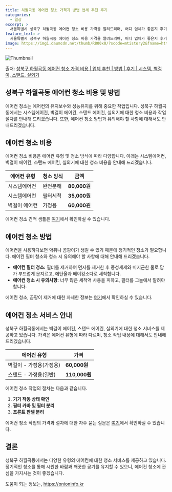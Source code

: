 ```yaml
---
title: 하월곡동 에어컨 청소 가격과 방법 업체 추천 후기
categories:
  - 일상
excerpt: >
  서울특별시 성북구 하월곡동 에어컨 청소 비용 가격을 알려드리며, 어디 업체가 좋은지 후기를 통해 알아보겠습니다. 현재 글에서는 시스템, 벽걸이, 스탠드, 실외기 각각에 대해 청소 비용이 나와 있으니 참고하시면 되겠습니다. 에어컨 분해 청소 방법 보기 👈 클릭셀프 에어컨 청소 방법 보기👈 클릭성북구 하월곡동 에어컨 청소 비용시스템에어컨 방식클리닝방식금액1way 방식에어컨 완전분해80,000원1way 방식에어컨 필터세척35,000원2way 방식에어컨 완전분해90,000원2way 방식에어컨 필터세척35,000원4way 방식에어컨 완전분해120,000원4way 방식에어컨 필터세척35,000원원형방식에어컨 완전분해140,000원원형방식에어컨 필터세척35,000원에어컨 청소 견적 샘플 보기 👈 클릭에어컨 냄새의 원..
feature_text: >
  서울특별시 성북구 하월곡동 에어컨 청소 비용 가격을 알려드리며, 어디 업체가 좋은지 후기를 통해 알아보겠습니다. 현재 글에서는 시스템, 벽걸이, 스탠드, 실외기 각각에 대해 청소 비용이 나와 있으니 참고하시면 되겠습니다. 에어컨 분해 청소 방법 보기 👈 클릭셀프 에어컨 청소 방법 보기👈 클릭성북구 하월곡동 에어컨 청소 비용시스템에어컨 방식클리닝방식금액1way 방식에어컨 완전분해80,000원1way 방식에어컨 필터세척35,000원2way 방식에어컨 완전분해90,000원2way 방식에어컨 필터세척35,000원4way 방식에어컨 완전분해120,000원4way 방식에어컨 필터세척35,000원원형방식에어컨 완전분해140,000원원형방식에어컨 필터세척35,000원에어컨 청소 견적 샘플 보기 👈 클릭에어컨 냄새의 원..
image: https://img1.daumcdn.net/thumb/R800x0/?scode=mtistory2&fname=https%3A%2F%2Fblog.kakaocdn.net%2Fdn%2FBmW6I%2FbtsHtvSBnTt%2FLbK6tjKEaD4pb7EgTBs970%2Fimg.webp
---
```


![Thumbnail](https://img1.daumcdn.net/thumb/R800x0/?scode=mtistory2&fname=https%3A%2F%2Fblog.kakaocdn.net%2Fdn%2FBmW6I%2FbtsHtvSBnTt%2FLbK6tjKEaD4pb7EgTBs970%2Fimg.webp)

<p>출처: <a href="https://onioninfo.kr/entry/%EC%84%B1%EB%B6%81%EA%B5%AC-%ED%95%98%EC%9B%94%EA%B3%A1%EB%8F%99-%EC%97%90%EC%96%B4%EC%BB%A8-%EC%B2%AD%EC%86%8C-%EA%B0%80%EA%B2%A9-%EB%B9%84%EC%9A%A9-%EC%97%85%EC%B2%B4-%EC%B6%94%EC%B2%9C-%EB%B0%A9%EB%B2%95-%ED%9B%84%EA%B8%B0-%EC%8B%9C%EC%8A%A4%ED%85%9C-%EB%B2%BD%EA%B1%B8%EC%9D%B4-%EC%8A%A4%ED%83%A0%EB%93%9C-%EC%8B%A4%EC%99%B8%EA%B8%B0" rel="dofollow">성북구 하월곡동 에어컨 청소 가격 비용 | 업체 추천 | 방법 | 후기 | 시스템, 벽걸이, 스탠드, 실외기</a> </p>

## 성북구 하월곡동 에어컨 청소 비용 및 방법

에어컨 청소는 에어컨의 유지보수와 성능유지를 위해 중요한 작업입니다. 성북구 하월곡동에서는 시스템에어컨, 벽걸이 에어컨, 스탠드 에어컨,
실외기에 대한 청소 비용과 작업 절차를 안내해 드리겠습니다. 또한, 에어컨 청소 방법과 유의해야 할 사항에 대해서도 안내드리겠습니다.

## 에어컨 청소 비용

에어컨 청소 비용은 에어컨 유형 및 청소 방식에 따라 다양합니다. 아래는 시스템에어컨, 벽걸이 에어컨, 스탠드 에어컨, 실외기에 대한 청소
비용을 안내해 드리겠습니다.

에어컨 유형 | 청소 방식 | 금액  
---|---|---  
시스템에어컨 | 완전분해 | **80,000원**  
시스템에어컨 | 필터세척 | **35,000원**  
벽걸이 에어컨 | 가정용 | **60,000원**  
  
에어컨 청소 견적 샘플은 [여기](http://www.samplelink.com)에서 확인하실 수 있습니다.

## 에어컨 청소 방법

에어컨을 사용하다보면 악취나 곰팡이가 생길 수 있기 때문에 정기적인 청소가 필요합니다. 에어컨 필터 청소와 청소 시 유의해야 할 사항에 대해
안내해 드리겠습니다.

  * **에어컨 필터 청소:** 필터를 제거하여 먼지를 제거한 후 중성세제와 미지근한 물로 담가 부드럽게 문지르고, 에탄올과 베이킹소다로 세척합니다.
  * **에어컨 청소 시 유의사항:** 너무 많은 세척액 사용을 피하고, 필터를 그늘에서 말려야 합니다.

에어컨 청소, 곰팡이 제거에 대한 자세한 정보는 [여기](http://www.cleanserviceinfo.com)에서 확인하실 수
있습니다.

## 에어컨 청소 서비스 안내

성북구 하월곡동에서는 벽걸이 에어컨, 스탠드 에어컨, 실외기에 대한 청소 서비스를 제공하고 있습니다. 가격은 에어컨 유형에 따라 다르며,
청소 작업 내용에 대해서도 안내해 드리겠습니다.

에어컨 유형 | 가격  
---|---  
벽걸이 - 가정용(가정용) | **60,000원**  
스탠드 - 가정용(일반) | **110,000원**  
  
에어컨 청소 작업의 절차는 다음과 같습니다.

  1. **기기 작동 상태 확인**
  2. **필터 카바 및 필터 분리**
  3. **프론트 판넬 분리**

에어컨 청소 작업의 가격과 절차에 대한 자주 묻는 질문은 [여기](http://www.faqinfo.com)에서 확인하실 수 있습니다.

## 결론

성북구 하월곡동에서는 다양한 유형의 에어컨에 대한 청소 서비스를 제공하고 있습니다. 정기적인 청소를 통해 시원한 바람과 깨끗한 공기를 유지할
수 있으니, 에어컨 청소에 관심을 가지시는 것이 좋겠습니다.



 

도움이 되는 정보는, <a href="https://onioninfo.kr" rel="dofollow">https://onioninfo.kr</a>


